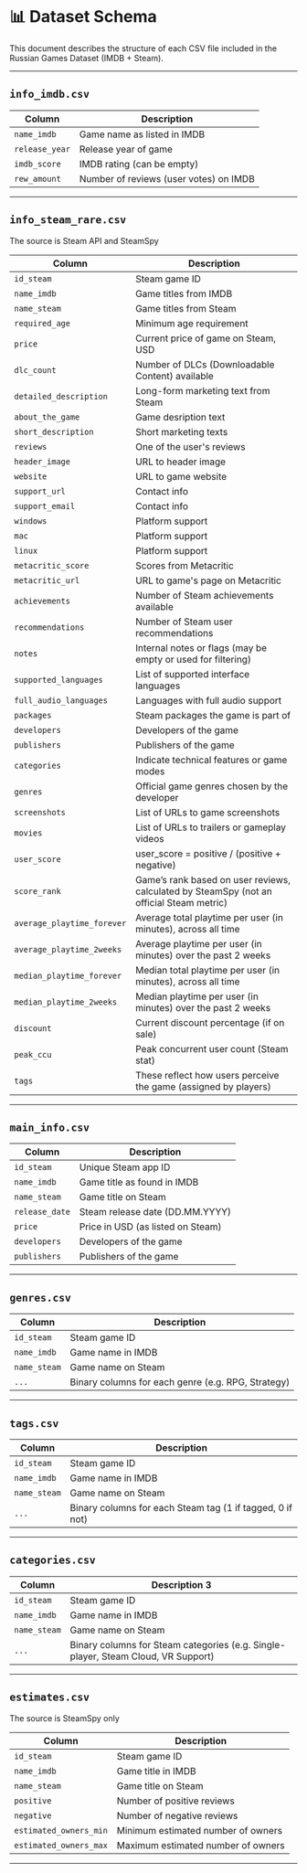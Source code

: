 # 📊 Dataset Schema

This document describes the structure of each CSV file included in the Russian Games Dataset (IMDB + Steam).

---
## `info_imdb.csv`

| Column        | Description                                                        |
|---------------|--------------------------------------------------------------------|
| `name_imdb`   | Game name as listed in IMDB                                        |
| `release_year`| Release year of game                                               |
| `imdb_score`  | IMDB rating (can be empty)                                         |
| `rew_amount`  | Number of reviews (user votes) on IMDB                             |

---

## `info_steam_rare.csv`
The source is Steam API and SteamSpy

| Column                      | Description                                                        |
|-----------------------------|--------------------------------------------------------------------|
| `id_steam`                  | Steam game ID                                                      |
| `name_imdb`                 | Game titles from IMDB                                              |
| `name_steam`                | Game titles from Steam                                             |
| `required_age`              | Minimum age requirement                                            |
| `price`                     | Current price of game on Steam, USD                                |
| `dlc_count`                 | Number of DLCs (Downloadable Content) available                    |
| `detailed_description`      | Long-form marketing text from Steam                                |
| `about_the_game`            | Game desription text                                               |
| `short_description`         | Short marketing texts                                              |
| `reviews`                   | One of the user's reviews                                          |
| `header_image`              | URL to header image                                                |
| `website`                   | URL to game website                                                |
| `support_url`               | Contact info                                                       |
| `support_email`             | Contact info                             |
| `windows`                   | Platform support                          |
| `mac`                       | Platform support                            |
| `linux`                     | Platform support                            |
| `metacritic_score`          | Scores from Metacritic                            |
| `metacritic_url`            | URL to game's page on Metacritic                                   |
| `achievements`              | Number of Steam achievements available                             |
| `recommendations`           | Number of Steam user recommendations                               |
| `notes`                     | Internal notes or flags (may be empty or used for filtering)       |
| `supported_languages`       | List of supported interface languages                              |
| `full_audio_languages`      | Languages with full audio support                                  |
| `packages`                  | Steam packages the game is part of                                 |
| `developers`                | Developers of the game                                             |
| `publishers`                | Publishers of the game                                             |
| `categories`                | Indicate technical features or game modes                          |
| `genres`                    | Official game genres chosen by the developer                       |
| `screenshots`               | List of URLs to game screenshots                                   |
| `movies`                    | List of URLs to trailers or gameplay videos                        |
| `user_score`                | user_score = positive / (positive + negative)                      |
| `score_rank`                | Game’s rank based on user reviews, calculated by SteamSpy (not an official Steam metric)|
| `average_playtime_forever`  | Average total playtime per user (in minutes), across all time      |
| `average_playtime_2weeks`   | Average playtime per user (in minutes) over the past 2 weeks       |
| `median_playtime_forever`   | Median total playtime per user (in minutes), across all time       |
| `median_playtime_2weeks`    | Median playtime per user (in minutes) over the past 2 weeks        |
| `discount`                  | Current discount percentage (if on sale)                           |
| `peak_ccu`                  | Peak concurrent user count (Steam stat)                            |
| `tags`                      | These reflect how users perceive the game (assigned by players)    |
															
---


## `main_info.csv`

| Column         | Description                              |
|----------------|------------------------------------------|
| `id_steam`     | Unique Steam app ID                      |
| `name_imdb`    | Game title as found in IMDB              |
| `name_steam`   | Game title on Steam                      |
| `release_date` | Steam release date (DD.MM.YYYY)          |
| `price`        | Price in USD (as listed on Steam)        |
| `developers`   | Developers of the game                   |
| `publishers`   | Publishers of the game                   |

---

## `genres.csv`

| Column      | Description                                        |
|-------------|----------------------------------------------------|
| `id_steam`  | Steam game ID                                      |
| `name_imdb` | Game name in IMDB                                  |
| `name_steam`| Game name on Steam                                 |
| `...`       | Binary columns for each genre (e.g. RPG, Strategy) |

---

## `tags.csv`

| Column      | Description                                               |
|-------------|-----------------------------------------------------------|
| `id_steam`  | Steam game ID                                             |
| `name_imdb` | Game name in IMDB                                         |
| `name_steam`| Game name on Steam                                        |
| `...`       | Binary columns for each Steam tag (1 if tagged, 0 if not) |

---

## `categories.csv`

| Column      | Description                                                                  3     |
|-------------|-----------------------------------------------------------------------------------|
| `id_steam`  | Steam game ID                                                                     |
| `name_imdb` | Game name in IMDB                                                                 |
| `name_steam`| Game name on Steam                                                                |
| `...`       | Binary columns for Steam categories (e.g. Single-player, Steam Cloud, VR Support) |

---

## `estimates.csv`
The source is SteamSpy only
							
| Column     | Description                                 |
|------------|---------------------------------------------|
| `id_steam` 		| Steam game ID                               |
| `name_imdb` 		| Game title in IMDB            |
| `name_steam`		 | Game title on Steam            |
| `positive`    	| Number of positive reviews   |
| `negative`  		  | Number of negative reviews     |
| `estimated_owners_min`    | Minimum estimated number of owners    |
| `estimated_owners_max`    | Maximum estimated number of owners      |

---

